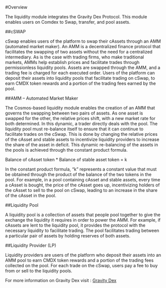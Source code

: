 #Overview

The liquidity module integrates the Gravity Dex Protocol. This module enables users on Comdex to Swap, transfer, and pool assets.

##cSWAP

cSwap enables users of the platform to swap their cAssets through an AMM (automated market maker). An AMM is a decentralized finance protocol that facilitates the swapping of two assets without the need for a centralized intermediary. As is the case with trading firms, who make traditional markets, AMMs help establish prices and facilitate trades through permissionless liquidity pools. Assets are swapped through the AMM, and a trading fee is charged for each executed order. Users of the platform can deposit their assets into liquidity pools that facilitate trading on cSwap, to earn CMDX token rewards and a portion of the trading fees earned by the pool. 

##AMM – Automated Market Maker

The Cosmos-based liquidity module enables the creation of an AMM that governs the swapping between two pairs of assets. As one asset is swapped for the other, the relative prices shift, with a new market rate for both determined. In this dynamic, a trader directly deals with the pool.
The liquidity pool must re-balance itself to ensure that it can continue to facilitate trades on the cSwap. This is done by changing the relative prices of the cAsset and stable assets to incentivize liquidity providers to increase the share of the asset in deficit. This dynamic re-balancing of the assets in the pools is achieved through the constant product formula.

Balance of cAsset token * Balance of stable asset token = k

In the constant product formula, “k” represents a constant value that must be obtained through the product of the balance of the two tokens in the pool. For example, in a pool containing cAsset and stable assets, every time a cAsset is bought, the price of the cAsset goes up, incentivizing holders of the cAsset to sell to the pool on cSwap, leading to an increase in the share of the cAsset in the pool. 

##Liquidity Pool

A liquidity pool is a collection of assets that people pool together to give the exchange the liquidity it requires in order to power the AMM. For example, if cAssets are lent to the liquidity pool, it provides the protocol with the necessary liquidity to facilitate trading. The pool facilitates trading between a particular pair of assets by holding reserves of both assets. 

##Liquidity Provider (LP)

Liquidity providers are users of the platform who deposit their assets into an AMM pool to earn CMDX token rewards and a portion of the trading fees collected on the pool. For each trade on the cSwap, users pay a fee to buy from or sell to the liquidity pools. 

For more information on Gravity Dex visit : [Gravity Dex](https://cosmos.network/gravity-dex/)

